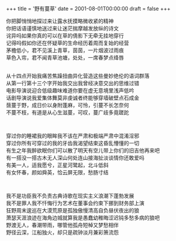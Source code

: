 +++
title = '野有蔓草'
date = 2001-08-01T00:00:00
draft = false
+++

<div class="poem">
<pre>
你把脚悄悄地探过来让露水抚摸略微收紧的精神
你把话语谨慎地送过来让迷茫揣摩越发放纵的诗文
诧异吗如果你真的可以在草的倩影下无牵无挂地穿行
记得吗假如你还在怀疑草的生命经历着周而复始的经营
茅檐低小，君不见溪上青草，茵茵，一片烟波过雨痕
草色入帘，君不闻青草池塘，处处，一席春梦点绛唇

从十四点开始我痛苦焦躁扭曲异化营造这些曼妙绝伦的语词群落
从第一行第十三个字开始我交出我曾经决意交出的思维过错
电影导演说迎合低级趣味难道你要在虚无意境里浅声低吟
话剧导演说我爱集体舞莫非虔诚者终能够穿墙破壁点石成金
蔹蔓于野，成日价以身附蓬麻，可怜，引蔓不长怎奈何
不蔓不枝，有道是从心生滋蔓，可叹，蔓广歧多竟蹉跎

穿过你的睡裙我的眼眸我不该在严肃和极端严肃中混淆淫邪
穿过你所有可穿过的我的牙齿我渴望结束这昏乱懵懂的一切
有生之年我醉欲眠你们可以散了明天有空儿带上你们的旧吉他再来吧
有一搭没一搭古木无人深山何处连山接海扯淡谈情你还敢爱吗
有美一人，适我愿兮，正星河鹭起，北斗低斜
有女怀春，颜如舜英，恰云屏无限，愁肠寸结

我不是功臣我不负责古典诗歌在现实主义浪潮下蓬勃发展
我不是罪人我不忏悔行为艺术在董事会约束下挪到财务部上演
狂野周末逡巡在大漠荒原是孤独傲慢清高自负昼伏夜出的狼
萧瑟天涯浪迹在海角边城就算我是愚蠢幼稚晦涩迟钝多愁多病的狼吧
野渡无人，春潮带雨，哪管他孤舟短棹又梦愁相伴
野径云深，江船独火，却只是疏钟淡月兼彩箫流怨
</pre>
</div>
